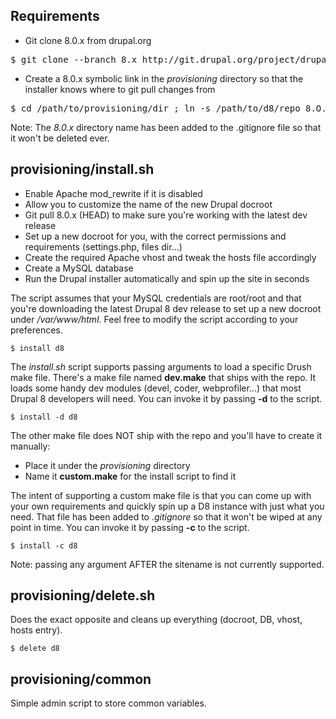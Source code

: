Requirements
------------

- Git clone 8.0.x from drupal.org

<pre>
$ git clone --branch 8.x http://git.drupal.org/project/drupal.git
</pre>

- Create a 8.0.x symbolic link in the *provisioning* directory so that the installer knows where to git pull changes from

<pre>
$ cd /path/to/provisioning/dir ; ln -s /path/to/d8/repo 8.O.x
</pre>

Note: The *8.0.x* directory name has been added to the .gitignore file so that it won't be deleted ever.

provisioning/install.sh
-----------------------

- Enable Apache mod_rewrite if it is disabled
- Allow you to customize the name of the new Drupal docroot
- Git pull 8.0.x (HEAD) to make sure you're working with the latest dev release
- Set up a new docroot for you, with the correct permissions and requirements (settings.php, files dir...)
- Create the required Apache vhost and tweak the hosts file accordingly
- Create a MySQL database
- Run the Drupal installer automatically and spin up the site in seconds

The script assumes that your MySQL credentials are root/root and that you're downloading the latest Drupal 8 dev release to set up a new docroot under _/var/www/html_. Feel free to modify the script according to your preferences.

<code>$ install d8</code>

The *install.sh* script supports passing arguments to load a specific Drush make file. There's a make file named **dev.make** that ships with the repo. It loads some handy dev modules (devel, coder, webprofiler...) that most Drupal 8 developers will need. You can invoke it by passing **-d** to the script.

<code>$ install -d d8</code>

The other make file does NOT ship with the repo and you'll have to create it manually:

* Place it under the *provisioning* directory
* Name it **custom.make** for the install script to find it

The intent of supporting a custom make file is that you can come up with your own requirements and quickly spin up a D8 instance with just what you need. That file has been added to *.gitignore* so that it won't be wiped at any point in time. You can invoke it by passing **-c** to the script.

<code>$ install -c d8</code>

Note: passing any argument AFTER the sitename is not currently supported.

provisioning/delete.sh
----------------------

Does the exact opposite and cleans up everything (docroot, DB, vhost, hosts entry).

<code>$ delete d8</code>

provisioning/common
-------------------

Simple admin script to store common variables.
